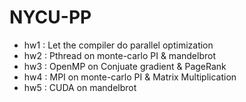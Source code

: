 # NYCU-PP

* hw1 : Let the compiler do parallel optimization
* hw2 : Pthread on monte-carlo PI & mandelbrot
* hw3 : OpenMP on Conjuate gradient & PageRank
* hw4 : MPI on monte-carlo PI & Matrix Multiplication
* hw5 : CUDA on mandelbrot
